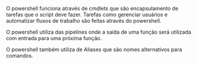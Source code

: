 O powershell funciona através de cmdlets que são encapsulamento de tarefas que o script deve fazer. Tarefas como gerenciar usuários e automatizar fluxos de trabalho são feitas através do powershell.

O powershell utiliza das pipelines onde a saída de uma função será utilizada com entrada para uma próxima função.

O powershell também utiliza de Aliases que são nomes alternativos para comandos.

